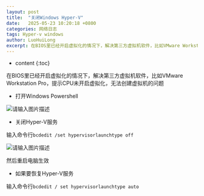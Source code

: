 ```yaml
---
layout: post
title:  "关闭Windows Hyper-V"
date:   2025-05-23 10:20:18 +0800
categories: 网络日志 
tags: Hyper-v windows
author: LuoHuiLong
excerpt: 在BIOS里已经开启虚拟化的情况下，解决第三方虚拟机软件，比如VMware Workstation Pro，提示CPU未开启虚拟化，无法创建虚拟机的问题。
---
```


* content
{:toc}


在BIOS里已经开启虚拟化的情况下，解决第三方虚拟机软件，比如VMware Workstation Pro，提示CPU未开启虚拟化，无法创建虚拟机的问题

- 打开Windows Powershell

![请输入图片描述][1]

- 关闭Hyper-V服务

输入命令行`bcdedit /set hypervisorlaunchtype off`

![请输入图片描述][2]

然后重启电脑生效

- 如果要恢复Hyper-V服务

输入命令行`bcdedit / set hypervisorlaunchtype auto`


  [1]: https://img2.wait.loan/file/img-hub/1747967030963_1742315298145.jpg
  [2]: https://img2.wait.loan/file/img-hub/1747967034021_1742315306890.jpg